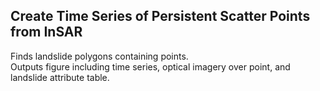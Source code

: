 ## Create Time Series of Persistent Scatter Points from InSAR
Finds landslide polygons containing points.  
Outputs figure including time series, optical imagery over point, and landslide attribute table.

